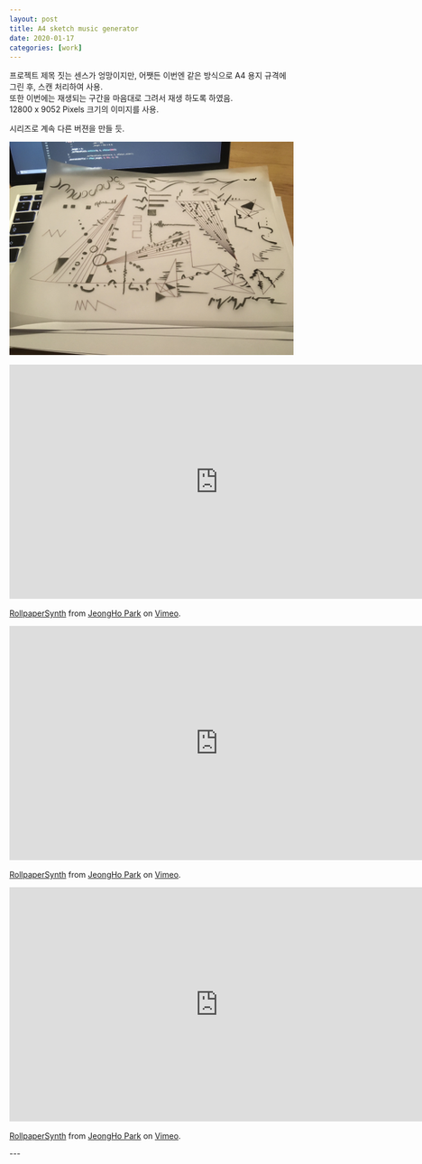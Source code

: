 ```yaml
---
layout: post
title: A4 sketch music generator
date: 2020-01-17
categories: [work]
---
```

프로젝트 제목 짓는 센스가 엉망이지만, 어쨋든 이번엔 같은 방식으로 A4 용지 규격에 그린 후, 스캔 처리하여 사용.       
또한 이번에는 재생되는 구간을 마음대로 그려서 재생 하도록 하였음.        
12800 x 9052 Pixels 크기의 이미지를 사용.          

시리즈로 계속 다른 버젼을 만들 듯.        

![/assets/images/2020/a4_scan_music_generator.jpeg](/assets/images/2020/a4_scan_music_generator.jpeg)             

<iframe src="https://player.vimeo.com/video/385523574" width="740" height="415" frameborder="" rameborder="0" allow="autoplay; fullscreen" allowfullscreen></iframe>
<p><a href="https://vimeo.com/385523574">RollpaperSynth</a> from <a href="https://vimeo.com/jeonghopark">JeongHo Park</a> on <a href="https://vimeo.com">Vimeo</a>.</p>           
<iframe src="https://player.vimeo.com/video/385524031" width="740" height="415" frameborder="" rameborder="0" allow="autoplay; fullscreen" allowfullscreen></iframe>
<p><a href="https://vimeo.com/385524031">RollpaperSynth</a> from <a href="https://vimeo.com/jeonghopark">JeongHo Park</a> on <a href="https://vimeo.com">Vimeo</a>.</p>
<iframe src="https://player.vimeo.com/video/385524305" width="740" height="415" frameborder="" rameborder="0" allow="autoplay; fullscreen" allowfullscreen></iframe>
<p><a href="https://vimeo.com/385524305">RollpaperSynth</a> from <a href="https://vimeo.com/jeonghopark">JeongHo Park</a> on <a href="https://vimeo.com">Vimeo</a>.</p>
---
